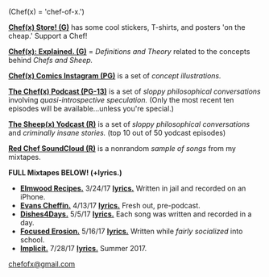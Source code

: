 (Chef(x) = 'chef-of-x.')

**[Chef(x) Store! (G)](https://www.redbubble.com/shop/chefofx)** has some cool stickers, T-shirts, and posters 'on the cheap.' Support a Chef! 

**[Chef(x): Explained. (G)](https://drive.google.com/open?id=0B1Ol8fuZMTCWUVBNRlk0djcxUmc)** = *Definitions and Theory* related to the concepts behind *Chefs and Sheep.*  

**[Chef(x) Comics Instagram (PG)](https://www.instagram.com/chefofx/)** is a set of *concept illustrations.*

**[The Chef(x) Podcast (PG-13)](https://itunes.apple.com/us/podcast/the-chef-x-podcast/id1304107115?mt=2)** is a set of *sloppy philosophical conversations* involving *quasi-introspective speculation.* (Only the most recent ten episodes will be available...unless you're special.)

**[The Sheep(x) Yodcast (R)](https://itunes.apple.com/us/podcast/the-chef-x-podcast/id1227336978?mt=2)**  is a set of *sloppy philosophical conversations* and *criminally insane stories.* (top 10 out of 50 yodcast episodes)

**[Red Chef SoundCloud (R)](https://soundcloud.com/redchef)** is a nonrandom *sample of songs* from my mixtapes. 

**FULL Mixtapes BELOW! (+lyrics.)**

- **[Elmwood Recipes.](https://soundcloud.com/redchef/sets/elmwood-recipes/s-4d0MH)** 3/24/17 [**lyrics.**](https://drive.google.com/open?id=0B1Ol8fuZMTCWaldOV2ZYYVlyRlk) Written in jail and recorded on an iPhone.
- **[Evans Cheffin.](https://soundcloud.com/redchef/sets/evans-cheffin/s-5ctrP)** 4/13/17 [**lyrics.**](https://drive.google.com/open?id=0B1Ol8fuZMTCWWS1OUHptcEN4aWM) Fresh out, pre-podcast.
- **[Dishes4Days.](https://soundcloud.com/redchef/sets/dishes4days/s-NY0Mc)** 5/5/17 [**lyrics.**](https://drive.google.com/open?id=0B1Ol8fuZMTCWc09Yb2tRZndleVE) Each song was written and recorded in a day. 
- **[Focused Erosion.](https://soundcloud.com/redchef/sets/focused-erosion/s-pihsw)** 5/16/17 [**lyrics.**](https://drive.google.com/open?id=0B1Ol8fuZMTCWWVNQdXd2ZndiaDA) Written while *fairly socialized* into school.
- **[Implicit.](https://soundcloud.com/redchef/sets/implicit/s-tvWII)** 7/28/17 [**lyrics.**](https://drive.google.com/open?id=0B1Ol8fuZMTCWam4zdm5sbFlvRUU) Summer 2017.

chefofx@gmail.com
